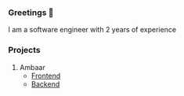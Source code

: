 ### Greetings 👋
I am a software engineer with 2 years of experience
### Projects
1. Ambaar
   - [Frontend](https://github.com/abdulroufsidhu/ambaar_frontend_repo.git)
   - [Backend](https://github.com/abdulroufsidhu/ambaar_backend_repo.git)



<!--
**abdulroufsidhu/abdulroufsidhu** is a ✨ _special_ ✨ repository because its `README.md` (this file) appears on your GitHub profile.

Here are some ideas to get you started:

- 🔭 I’m currently working on ...
- 🌱 I’m currently learning ...
- 👯 I’m looking to collaborate on ...
- 🤔 I’m looking for help with ...
- 💬 Ask me about ...
- 📫 How to reach me: ...
- 😄 Pronouns: ...
- ⚡ Fun fact: ...
-->
